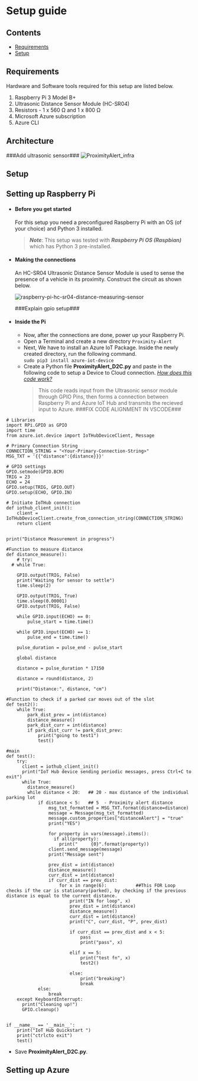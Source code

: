 # Setup guide

## Contents
* [Requirements](#Requirements)
* [Setup](#Setup)


## Requirements
Hardware and Software tools required for this setup are listed below.
1. Raspberry Pi 3 Model B+
2. Ultrasonic Distance Sensor Module (HC-SR04)
3. Resistors - 1 x 560 Ω and 1 x 800 Ω
4. Microsoft Azure subscription
5. Azure CLI 

## Architecture
###Add ultrasonic sensor###
![ProximityAlert_infra](https://user-images.githubusercontent.com/59735375/120606670-0f2cb680-c46d-11eb-8e24-33a730d5d494.png)

## Setup
## Setting up Raspberry Pi

* #### Before you get started
  For this setup you need a preconfigured Raspberry Pi with an OS (of your choice) and Python 3 installed. 
  > __*Note*__: This setup was tested with _**Raspberry Pi OS (Raspbian)**_ which has Python 3 pre-installed.

* #### Making the connections
   An HC-SR04 Ultrasonic Distance Sensor Module is used to sense the presence of a vehicle in its proximity. Construct the circuit as shown below.
   
   ![raspberry-pi-hc-sr04-distance-measuring-sensor](https://user-images.githubusercontent.com/59735375/120596889-ec48d500-c461-11eb-96da-7298508035dc.jpg)
   
   ###Explain gpio setup###
  
* #### Inside the Pi
   * Now, after the connections are done, power up your Raspberry Pi. 
   * Open a Terminal and create a new directory `Proximity-Alert`
   * Next, We have to install an Azure IoT Package. Inside the newly created directory, run the following command.  
     `sudo pip3 install azure-iot-device`
   * Create a Python file **ProximityAlert_D2C.py** and paste in the following code to setup a Device to Cloud connection. *[How does this code work?](README.md#How-it-works)*
     > This code reads input from the Ultrasonic sensor module through GPIO Pins, then forms a connection between Raspberry Pi and Azure IoT Hub and transmits the recieved input to Azure.
  ###FIX CODE ALIGNMENT IN VSCODE###
```
# Libraries
import RPi.GPIO as GPIO
import time
from azure.iot.device import IoTHubDeviceClient, Message

# Primary Connection String
CONNECTION_STRING = "<Your-Primary-Connection-String>"
MSG_TXT = '{{"distance":{distance}}}'

# GPIO settings
GPIO.setmode(GPIO.BCM)
TRIG = 23
ECHO = 24
GPIO.setup(TRIG, GPIO.OUT)
GPIO.setup(ECHO, GPIO.IN)

# Initiate IoTHub connection
def iothub_client_init():
    client = IoTHubDeviceClient.create_from_connection_string(CONNECTION_STRING)
    return client


print("Distance Measurement in progress")

#Function to measure distance 
def distance_measure():
    # try:
  # while True:

    GPIO.output(TRIG, False)
    print("Waiting for sensor to settle")
    time.sleep(2)

    GPIO.output(TRIG, True)
    time.sleep(0.00001)
    GPIO.output(TRIG, False)

    while GPIO.input(ECHO) == 0:
        pulse_start = time.time()

    while GPIO.input(ECHO) == 1:
        pulse_end = time.time()

    pulse_duration = pulse_end - pulse_start

    global distance

    distance = pulse_duration * 17150

    distance = round(distance, 2)

    print("Distance:", distance, "cm")

#Function to check if a parked car moves out of the slot
def test2():
    while True:
        park_dist_prev = int(distance)
        distance_measure()
        park_dist_curr = int(distance)
        if park_dist_curr != park_dist_prev:
            print("going to test1")
            test()

#main
def test():
    try:
      client = iothub_client_init()
      print("IoT Hub device sending periodic messages, press Ctrl+C to exit")
      while True:
        distance_measure()
        while distance < 20:   ## 20 - max distance of the individual parking lot
            if distance < 5:   ## 5  - Proximity alert distance
                msg_txt_formatted = MSG_TXT.format(distance=distance)
                message = Message(msg_txt_formatted)
                message.custom_properties["distanceAlert"] = "true"
                print("YES")

                for property in vars(message).items():
                  if all(property):
                    print("     {0}".format(property))
                client.send_message(message)
                print("Message sent")

                prev_dist = int(distance)
                distance_measure()
                curr_dist = int(distance)
                if curr_dist == prev_dist:  
                    for x in range(6):           ##This FOR Loop checks if the car is stationary(parked), by checking if the previous distance is equal to the current distance.
                        print("IN for loop", x)
                        prev_dist = int(distance)
                        distance_measure()
                        curr_dist = int(distance)
                        print("C", curr_dist, "P", prev_dist)

                        if curr_dist == prev_dist and x < 5: 
                            pass
                            print("pass", x)

                        elif x == 5:                         
                            print("test fn", x)
                            test2()

                        else:                               
                            print("breaking")
                            break
            else:
                break
    except KeyboardInterrupt:
      print("Cleaning up!")
      GPIO.cleanup()


if __name__ == '__main__':
    print("IoT Hub Quickstart ")
    print("ctrlcto exit")
    test()
```
   
   * Save **ProximityAlert_D2C.py**.

## Setting up Azure


